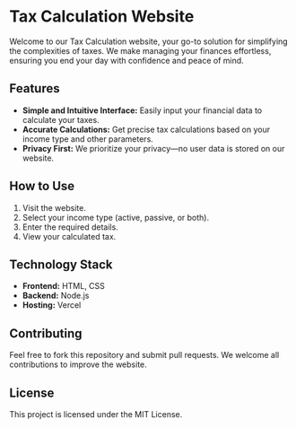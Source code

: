 # Tax Calculation Website

Welcome to our Tax Calculation website, your go-to solution for simplifying the complexities of taxes. We make managing your finances effortless, ensuring you end your day with confidence and peace of mind.

## Features
- **Simple and Intuitive Interface:** Easily input your financial data to calculate your taxes.
- **Accurate Calculations:** Get precise tax calculations based on your income type and other parameters.
- **Privacy First:** We prioritize your privacy—no user data is stored on our website.

## How to Use
1. Visit the website.
2. Select your income type (active, passive, or both).
3. Enter the required details.
4. View your calculated tax.

## Technology Stack
- **Frontend:** HTML, CSS
- **Backend:** Node.js
- **Hosting:** Vercel

## Contributing
Feel free to fork this repository and submit pull requests. We welcome all contributions to improve the website.

## License
This project is licensed under the MIT License.
